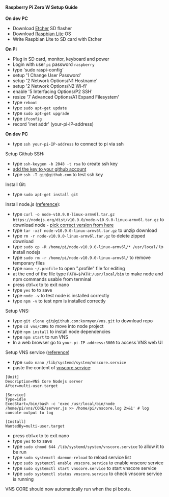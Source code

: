#### Raspberry Pi Zero W Setup Guide

**On dev PC**
- Download [Etcher](https://etcher.io/) SD flasher 
- Download [Raspbian Lite](https://www.raspberrypi.org/downloads/raspbian/) OS 
- Write Raspbian Lite to SD card with Etcher

**On Pi**
- Plug in SD card, monitor, keyboard and power
- Login with user `pi` password `raspberry`
- type 'sudo raspi-config'
- setup '1 Change User Password'
- setup '2 Network Options/N1 Hostname'
- setup '2 Network Options/N2 Wi-fi'
- enable '5 Interfacing Options/P2 SSH'
- resize '7 Advanced Options/A1 Expand Filesystem'
- type `reboot`
- type `sudo apt-get update`
- type `sudo apt-get upgrade`
- type `ifconfig`
- record 'inet addr' (your-pi-IP-address)

**On dev PC**
- type `ssh your-pi-IP-address` to connect to pi via ssh

Setup Github SSH:
- type `ssh-keygen -b 2048 -t rsa` to create ssh key
- [add the key to your github account](https://help.github.com/articles/adding-a-new-ssh-key-to-your-github-account/)
- type `ssh -T git@github.com` to test ssh key

Install Git:
- type `sudo apt-get install git`

Install node.js ([reference](https://www.thepolyglotdeveloper.com/2018/03/install-nodejs-raspberry-pi-zero-w-nodesource/)):
- type `curl -o node-v10.9.0-linux-armv6l.tar.gz https://nodejs.org/dist/v10.9.0/node-v10.9.0-linux-armv6l.tar.gz` to download node - [pick correct version from here](https://nodejs.org/dist/)
- type `tar -xzf node-v10.9.0-linux-armv6l.tar.gz` to unzip download
- type `rm -r node-v10.9.0-linux-armv6l.tar.gz` to delete zipped download
- type `sudo cp -R /home/pi/node-v10.9.0-linux-armv6l/* /usr/local/` to install nodejs
- type `sudo rm -r /home/pi/node-v10.9.0-linux-armv6l/` to remove temporary files
- type `nano ~/.profile` to open ".profile" file for editing
- at the end of the file type `PATH=$PATH:/usr/local/bin` to make node and npm commands usable from terminal
- press ctrl+x to to exit nano
- type `yes` to to save
- type `node -v` to test node is installed correctly
- type `npm -v` to test npm is installed correctly

Setup VNS:
- type `git clone git@github.com:kormyen/vns.git` to download repo
- type `cd vns/CORE` to move into node project
- type `npm install` to install node dependencies
- type `npm start` to run VNS
- In a web browser go to `your-pi-IP-address:3000` to access VNS web UI

Setup VNS service ([reference](https://www.paulaikman.co.uk/nodejs-services-raspberrypi/))
- type `sudo nano /lib/systemd/system/vnscore.service`
- paste the content of [vnscore.service](vnscore.service):
```
[Unit]
Description=VNS Core Nodejs server
After=multi-user.target

[Service]
Type=idle
ExecStart=/bin/bash -c 'exec /usr/local/bin/node /home/pi/vns/CORE/server.js >> /home/pi/vnscore.log 2>&1' # log console output to log

[Install]
WantedBy=multi-user.target
```
- press ctrl+x to to exit nano
- type `yes` to to save
- type `sudo chmod 644 /lib/systemd/system/vnscore.service` to allow it to be run
- type `sudo systemctl daemon-reload` to reload service list
- type `sudo systemctl enable vnscore.service` to enable vnscore service
- type `sudo systemctl start vnscore.service` to start vnscore service
- type `sudo systemctl status vnscore.service` to check vnscore service is running

VNS CORE should now automatically run when the pi boots.